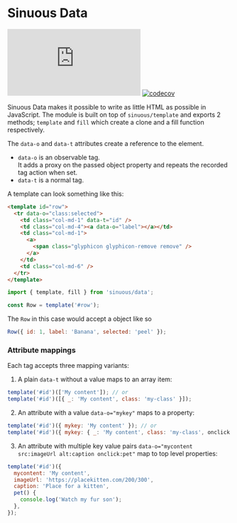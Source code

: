 # Sinuous Data

![Badge size](https://img.badgesize.io/https://unpkg.com/sinuous/dist/data.min.js?compression=gzip&label=gzip&style=flat-square)
[![codecov](https://img.shields.io/codecov/c/github/luwes/sinuous/data.svg?style=flat-square)](https://codecov.io/gh/luwes/sinuous)

Sinuous Data makes it possible to write as little HTML as possible in JavaScript. The module is built on top of `sinuous/template` and exports 2 methods; `template` and `fill` which create a clone and a fill function respectively.

The `data-o` and `data-t` attributes create a reference to the element.

- `data-o` is an observable tag.  
  It adds a proxy on the passed object property and repeats the recorded tag action when set.
- `data-t` is a normal tag.

A template can look something like this:

```html
<template id="row">
  <tr data-o="class:selected">
    <td class="col-md-1" data-t="id" />
    <td class="col-md-4"><a data-o="label"></a></td>
    <td class="col-md-1">
      <a>
        <span class="glyphicon glyphicon-remove remove" />
      </a>
    </td>
    <td class="col-md-6" />
  </tr>
</template>
```

```js
import { template, fill } from 'sinuous/data';

const Row = template('#row');
```

The `Row` in this case would accept a object like so

```js
Row({ id: 1, label: 'Banana', selected: 'peel' });
```

### Attribute mappings

Each tag accepts three mapping variants:

1. A plain `data-t` without a value maps to an array item:

```js
template('#id')(['My content']); // or
template('#id')([{ _: 'My content', class: 'my-class' }]);
```

2. An attribute with a value `data-o="mykey"` maps to a property:

```js
template('#id')({ mykey: 'My content' }); // or
template('#id')({ mykey: { _: 'My content', class: 'my-class', onclick } });
```

3. An attribute with multiple key value pairs `data-o="mycontent src:imageUrl alt:caption onclick:pet"` map to top level properties:

```js
template('#id')({
  mycontent: 'My content',
  imageUrl: 'https://placekitten.com/200/300',
  caption: 'Place for a kitten',
  pet() {
    console.log('Watch my fur son');
  },
});
```
